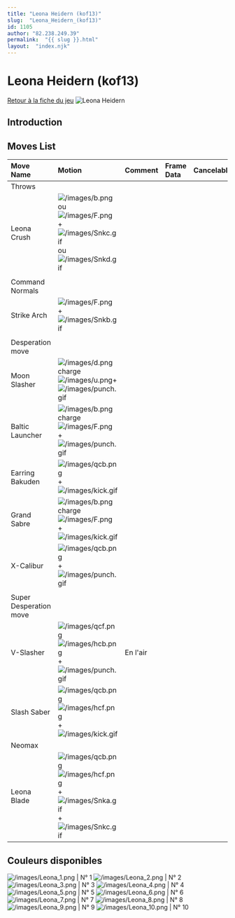 ```yaml
---
title: "Leona Heidern (kof13)"
slug:  "Leona_Heidern_(kof13)"
id: 1105
author: "82.238.249.39"
permalink:  "{{ slug }}.html"
layout:  "index.njk"
---
```


# Leona Heidern (kof13)

[Retour à la fiche du
jeu](http://basgrospoing.fr/wiki/index.php?title=The_King_of_Fighters_XIII)
![Leona Heidern](/images/Leonakof13.gif "Leona Heidern")

## Introduction

## Moves List

| Move Name              | Motion                                                                                                                                                          | Comment  | Frame Data | Cancelable | Damage LOW/HIGH/EX |
|:-----------------------|:----------------------------------------------------------------------------------------------------------------------------------------------------------------|:---------|:-----------|:-----------|:-------------------|
| Throws                 |                                                                                                                                                                 |          |            |            |                    |
| Leona Crush            | ![](/images/b.png "/images/b.png") ou ![](/images/F.png "/images/F.png") + ![](/images/Snkc.gif "/images/Snkc.gif") ou ![](/images/Snkd.gif "/images/Snkd.gif") |          |            |            | 100                |
|                        |                                                                                                                                                                 |          |            |            |                    |
| Command Normals        |                                                                                                                                                                 |          |            |            |                    |
| Strike Arch            | ![](/images/F.png "/images/F.png") + ![](/images/Snkb.gif "/images/Snkb.gif")                                                                                   |          |            |            |                    |
|                        |                                                                                                                                                                 |          |            |            |                    |
| Desperation move       |                                                                                                                                                                 |          |            |            |                    |
| Moon Slasher           | ![](/images/d.png "/images/d.png")charge![](/images/u.png "/images/u.png")+ ![](/images/punch.gif "/images/punch.gif")                                          |          |            |            |                    |
| Baltic Launcher        | ![](/images/b.png "/images/b.png")charge![](/images/F.png "/images/F.png") +![](/images/punch.gif "/images/punch.gif")                                          |          |            |            |                    |
| Earring Bakuden        | ![](/images/qcb.png "/images/qcb.png") +![](/images/kick.gif "/images/kick.gif")                                                                                |          |            |            |                    |
| Grand Sabre            | ![](/images/b.png "/images/b.png")charge![](/images/F.png "/images/F.png") + ![](/images/kick.gif "/images/kick.gif")                                           |          |            |            |                    |
| X-Calibur              | ![](/images/qcb.png "/images/qcb.png") +![](/images/punch.gif "/images/punch.gif")                                                                              |          |            |            |                    |
|                        |                                                                                                                                                                 |          |            |            |                    |
| Super Desperation move |                                                                                                                                                                 |          |            |            |                    |
| V-Slasher              | ![](/images/qcf.png "/images/qcf.png")![](/images/hcb.png "/images/hcb.png") + ![](/images/punch.gif "/images/punch.gif")                                       | En l'air |            |            |                    |
| Slash Saber            | ![](/images/qcb.png "/images/qcb.png")![](/images/hcf.png "/images/hcf.png") + ![](/images/kick.gif "/images/kick.gif")                                         |          |            |            |                    |
| Neomax                 |                                                                                                                                                                 |          |            |            |                    |
| Leona Blade            | ![](/images/qcb.png "/images/qcb.png")![](/images/hcf.png "/images/hcf.png")+ ![](/images/Snka.gif "/images/Snka.gif")+![](/images/Snkc.gif "/images/Snkc.gif") |          |            |            |                    |

## Couleurs disponibles

![](/images/Leona_1.png "/images/Leona_1.png") \| N° 1
![](/images/Leona_2.png "/images/Leona_2.png") \| N° 2
![](/images/Leona_3.png "/images/Leona_3.png") \| N° 3
![](/images/Leona_4.png "/images/Leona_4.png") \| N° 4
![](/images/Leona_5.png "/images/Leona_5.png") \| N° 5
![](/images/Leona_6.png "/images/Leona_6.png") \| N° 6
![](/images/Leona_7.png "/images/Leona_7.png") \| N° 7
![](/images/Leona_8.png "/images/Leona_8.png") \| N° 8
![](/images/Leona_9.png "/images/Leona_9.png") \| N° 9
![](/images/Leona_10.png "/images/Leona_10.png") \| N° 10
